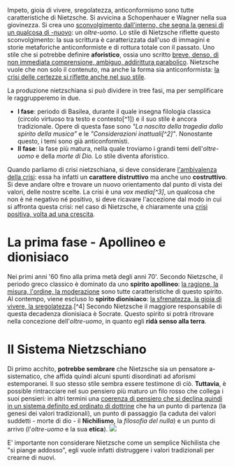 Impeto, gioia di vivere, sregolatezza, anticonformismo sono tutte caratteristiche di Nietzsche. Si avvicina a Schopenhauer e Wagner nella sua giovinezza. Si crea uno <u>sconvolgimento dall'interno, che segna la genesi di un qualcosa di -nuovo</u>: un *oltre-uomo*.
Lo stile di Nietzsche riflette questo sconvolgimento: la sua scrittura è caratterizzata dall'uso di immagini e storie metaforiche anticonformiste e di rottura totale con il passato. Uno stile che si potrebbe definire **aforistico**, ossia uno scritto <u>breve, denso, di non immediata comprensione, ambiguo, addirittura parabolico</u>. Nietzsche vuole che non solo il contenuto, ma anche la forma sia anticonformista: <u>la crisi delle certezze si riflette anche nel suo stile</u>. 

La produzione nietzschiana si può dividere in tree fasi, ma per semplificare le raggrupperemo in due.
- **I fase**: periodo di Basilea, durante il quale insegna filologia classica (circolo virtuoso tra testo e contesto[^1]) e il suo stile è ancora tradizionale. Opere di questa fase sono *"La nascita della tragedia dallo spirito della musica"*  e le *"Considerazioni inattuali[^2]"*. Nonostante questo, i temi sono già anticonformisti.
- **II fase**: la fase più matura, nella quale troviamo i grandi temi dell'*oltre-uomo* e della *morte di Dio.* Lo stile diventa aforistico. 

Quando parliamo di crisi nietzschiana, si deve considerare <u>l'ambivalenza della crisi</u>: essa ha infatti un **carattere distruttivo** ma anche uno **costruttivo**. Si deve andare oltre e trovare un nuovo orientamento dal punto di vista dei valori, delle nostre scelte. La crisi è una *vox media[^3]*, un qualcosa che non è né negativo né positivo, si deve ricavare l'accezione dal modo in cui si affronta questa crisi: nel caso di Nietzsche, è chiaramente una <u>crisi positiva, volta ad una crescita</u>.
# La prima fase - Apollineo e dionisiaco
Nei primi anni '60 fino alla prima metà degli anni 70'. Secondo Nietzsche, il periodo greco classico è dominato da uno **spirito apollineo**: <u>la ragione, la misura, l'ordine, la moderazione</u> sono tutte caratteristiche di questo spirito. Al contempo, viene escluso lo **spirito dionisiaco**: <u>la sfrenatezza, la gioia di vivere, la sregolatezza</u>.[^4] Secondo Nietzsche il maggiore responsabile di questa decadenza dionisiaca è Socrate. Questo spirito si potrà ritrovare nella concezione dell'*oltre-uomo*, in quanto egli **ridà senso alla terra**. 

# Il Sistema Nietzschiano
Di primo acchito, **potrebbe sembrare** che Nietzsche sia un pensatore a-sistematico, che affida quindi alcuni spunti disordinati ad aforismi estemporanei. Il suo stesso stile sembra essere testimone di ciò.
**Tuttavia**, è possible rintracciare nel suo pensiero più maturo un filo rosso che collega i suoi pensieri: in altri termini una <u>coerenza di pensiero che si declina quindi in un sistema definito ed ordinato di dottrine</u> che ha un punto di partenza (la genesi dei valori tradizionali), un punto di passaggio (la caduta dei valori suddetti - morte di dio - il **Nichilismo**, la *filosofia del nulla*) e un punto di arrivo (l'*oltre-uomo* e la sua **etica**). 
![](https://i.imgur.com/TV9vJuK.png)

E' importante non considerare Nietzsche come un semplice Nichilista che "si piange addosso", egli vuole infatti distruggere i valori tradizionali per crearne di nuovi. 
